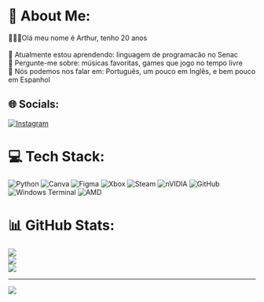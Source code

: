 # 💫 About Me:
👨🏻‍💻Olá meu nome é Arthur, tenho 20 anos<br><br>🚀 Atualmente estou aprendendo: linguagem de programacão no Senac<br>💬 Pergunte-me sobre: músicas favoritas, games que jogo no tempo livre<br>📣 Nós podemos nos falar em: Português, um pouco em Inglês, e bem pouco em Espanhol<br>


## 🌐 Socials:
[![Instagram](https://img.shields.io/badge/Instagram-%23E4405F.svg?logo=Instagram&logoColor=white)](https://instagram.com/artthur_an) 

# 💻 Tech Stack:
![Python](https://img.shields.io/badge/python-3670A0?style=for-the-badge&logo=python&logoColor=ffdd54) ![Canva](https://img.shields.io/badge/Canva-%2300C4CC.svg?style=for-the-badge&logo=Canva&logoColor=white) ![Figma](https://img.shields.io/badge/figma-%23F24E1E.svg?style=for-the-badge&logo=figma&logoColor=white) ![Xbox](https://img.shields.io/badge/xbox-%23107C10.svg?style=for-the-badge&logo=xbox&logoColor=white) ![Steam](https://img.shields.io/badge/steam-%23000000.svg?style=for-the-badge&logo=steam&logoColor=white) ![nVIDIA](https://img.shields.io/badge/nVIDIA-%2376B900.svg?style=for-the-badge&logo=nVIDIA&logoColor=white) ![GitHub](https://img.shields.io/badge/github-%23121011.svg?style=for-the-badge&logo=github&logoColor=white) ![Windows Terminal](https://img.shields.io/badge/Windows%20Terminal-%234D4D4D.svg?style=for-the-badge&logo=windows-terminal&logoColor=white) ![AMD](https://img.shields.io/badge/AMD-%23000000.svg?style=for-the-badge&logo=amd&logoColor=white)
# 📊 GitHub Stats:
![](https://github-readme-stats.vercel.app/api?username=ath212&theme=dark&hide_border=false&include_all_commits=false&count_private=false)<br/>
![](https://nirzak-streak-stats.vercel.app/?user=ath212&theme=dark&hide_border=false)<br/>
![](https://github-readme-stats.vercel.app/api/top-langs/?username=ath212&theme=dark&hide_border=false&include_all_commits=false&count_private=false&layout=compact)

---
[![](https://visitcount.itsvg.in/api?id=ath212&icon=0&color=0)](https://visitcount.itsvg.in)

<!-- Proudly created with GPRM ( https://gprm.itsvg.in ) -->
